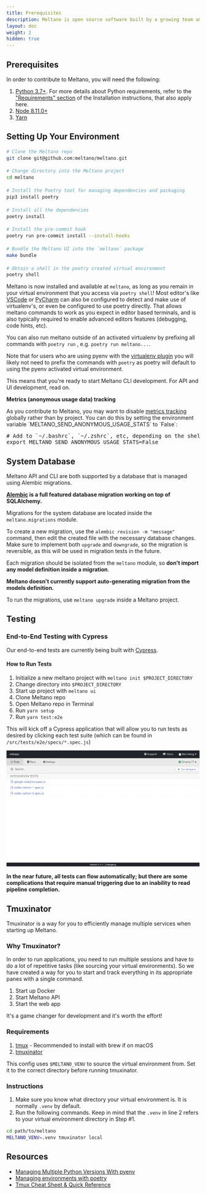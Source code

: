 ```yaml
---
title: Prerequisites
description: Meltano is open source software built by a growing team and a community of contributors.
layout: doc
weight: 2
hidden: true
---
```


## Prerequisites

In order to contribute to Meltano, you will need the following:

1. [Python 3.7+](https://www.python.org/downloads/). For more details about Python requirements, refer to the ["Requirements" section](/getting-started/installation#requirements) of the Installation instructions, that also apply here.
2. [Node 8.11.0+](https://nodejs.org/)
3. [Yarn](https://yarnpkg.com/)

## Setting Up Your Environment

```bash
# Clone the Meltano repo
git clone git@github.com:meltano/meltano.git

# Change directory into the Meltano project
cd meltano

# Install the Poetry tool for managing dependencies and packaging
pip3 install poetry

# Install all the dependencies
poetry install

# Install the pre-commit hook
poetry run pre-commit install --install-hooks

# Bundle the Meltano UI into the `meltano` package
make bundle

# Obtain a shell in the poetry created virtual environment
poetry shell
```

Meltano is now installed and available at `meltano`, as long as you remain in your virtual environment that you access
via `poetry shell`! Most editor's like [VSCode](https://code.visualstudio.com/) or [PyCharm](https://www.jetbrains.com/pycharm/)
can also be configured to detect and make use of virtualenv's, or even be configured to use poetry directly. That allows
meltano commands to work as you expect in editor based terminals, and is also typically required to enable advanced
editors features (debugging, code hints, etc).

You can also run meltano outside of an activated virtualenv by prefixing all commands with `poetry run` , e.g.
`poetry run meltano...`.

Note that for users who are using pyenv with the [virtualenv plugin](https://github.com/pyenv/pyenv-virtualenv) you will
likely not need to prefix the commands with `poetry` as poetry will default to using the pyenv activated virtual
environment.

This means that you're ready to start Meltano CLI development. For API and UI development, read on.

<div class="notification is-warning">
  <p><strong>Metrics (anonymous usage data) tracking</strong></p>
  <p>As you contribute to Meltano, you may want to disable <a href="/reference/settings#send-anonymous-usage-stats">metrics tracking</a> globally rather than by project. You can do this by setting the environment variable `MELTANO_SEND_ANONYMOUS_USAGE_STATS` to `False`:</p>
<pre>
# Add to `~/.bashrc`, `~/.zshrc`, etc, depending on the shell you use:
export MELTANO_SEND_ANONYMOUS_USAGE_STATS=False
</pre>
</div>

## System Database

Meltano API and CLI are both supported by a database that is managed using Alembic migrations.

<div class="notification is-warning">
  <p><strong><a href="https://alembic.sqlalchemy.org/en/latest/">Alembic</a> is a full featured database migration working on top of SQLAlchemy.</strong></p>
</div>

Migrations for the system database are located inside the `meltano.migrations` module.

To create a new migration, use the `alembic revision -m "message"` command, then edit the created file with the necessary database changes. Make sure to implement both `upgrade` and `downgrade`, so the migration is reversible, as this will be used in migration tests in the future.

Each migration should be isolated from the `meltano` module, so **don't import any model definition inside a migration**.

<div class="notification is-danger">
  <p><strong>Meltano doesn't currently support auto-generating migration from the models definition.</strong></p>
  <p></p>
</div>

To run the migrations, use `meltano upgrade` inside a Meltano project.

## Testing

### End-to-End Testing with Cypress

Our end-to-end tests are currently being built with [Cypress](https://www.cypress.io/).

#### How to Run Tests

1. Initialize a new meltano project with `meltano init $PROJECT_DIRECTORY`
1. Change directory into `$PROJECT_DIRECTORY`
1. Start up project with `meltano ui`
1. Clone Meltano repo
1. Open Meltano repo in Terminal
1. Run `yarn setup`
1. Run `yarn test:e2e`

This will kick off a Cypress application that will allow you to run tests as desired by clicking each test suite (which can be found in `/src/tests/e2e/specs/*.spec.js`)

![Preview of Cypres app running](images/prerequisites/cypTest-01.png)

<div class="notification is-info">
  <p><strong>In the near future, all tests can flow automatically; but there are some complications that require manual triggering due to an inability to read pipeline completion.</strong></p>
  <p></p>
</div>

## Tmuxinator

Tmuxinator is a way for you to efficiently manage multiple services when starting up Meltano.

### Why Tmuxinator?

In order to run applications, you need to run multiple sessions and have to do a lot of repetitive tasks (like sourcing your virtual environments). So we have created a way for you to start and track everything in its appropriate panes with a single command.

1. Start up Docker
1. Start Meltano API
1. Start the web app

It's a game changer for development and it's worth the effort!

### Requirements

1. [tmux](https://github.com/tmux/tmux) - Recommended to install with brew if on macOS
1. [tmuxinator](https://github.com/tmuxinator/tmuxinator)

This config uses `$MELTANO_VENV` to source the virtual environment from. Set it to the correct directory before running tmuxinator.

### Instructions

1. Make sure you know what directory your virtual environment is. It is normally `.venv` by default.
1. Run the following commands. Keep in mind that the `.venv` in line 2 refers to your virtual environment directory in Step #1.

```bash
cd path/to/meltano
MELTANO_VENV=.venv tmuxinator local
```

## Resources

- [Managing Multiple Python Versions With pyenv](https://realpython.com/intro-to-pyenv/)
- [Managing environments with poetry](https://python-poetry.org/docs/managing-environments/)
- [Tmux Cheat Sheet & Quick Reference](https://tmuxcheatsheet.com/)

[accepting pull requests]: https://github.com/meltano/meltano/labels/accepting%20pull%20requests

